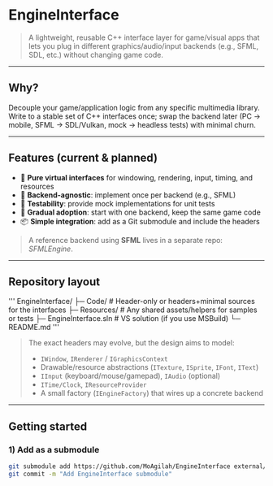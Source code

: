 # EngineInterface

> A lightweight, reusable C++ interface layer for game/visual apps that lets you plug in different graphics/audio/input backends (e.g., SFML, SDL, etc.) without changing game code.

---

## Why?

Decouple your game/application logic from any specific multimedia library. Write to a stable set of C++ interfaces once; swap the backend later (PC → mobile, SFML → SDL/Vulkan, mock → headless tests) with minimal churn.

---

## Features (current & planned)

- 🧩 **Pure virtual interfaces** for windowing, rendering, input, timing, and resources  
- 🔌 **Backend-agnostic**: implement once per backend (e.g., SFML)  
- 🧪 **Testability**: provide mock implementations for unit tests  
- 🧰 **Gradual adoption**: start with one backend, keep the same game code  
- 📦 **Simple integration**: add as a Git submodule and include the headers  

> A reference backend using **SFML** lives in a separate repo: _SFMLEngine_.

---

## Repository layout
'''
EngineInterface/
├─ Code/ # Header-only or headers+minimal sources for the interfaces
├─ Resources/ # Any shared assets/helpers for samples or tests
├─ EngineInterface.sln # VS solution (if you use MSBuild)
└─ README.md
'''

> The exact headers may evolve, but the design aims to model:
> - `IWindow`, `IRenderer` / `IGraphicsContext`
> - Drawable/resource abstractions (`ITexture`, `ISprite`, `IFont`, `IText`)
> - `IInput` (keyboard/mouse/gamepad), `IAudio` (optional)
> - `ITime/Clock`, `IResourceProvider`
> - A small factory (`IEngineFactory`) that wires up a concrete backend

---

## Getting started

### 1) Add as a submodule

```bash
git submodule add https://github.com/MoAgilah/EngineInterface external/EngineInterface
git commit -m "Add EngineInterface submodule"

